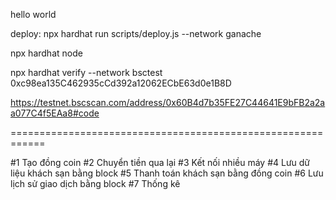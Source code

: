 hello world

deploy:
npx hardhat run scripts/deploy.js --network ganache


npx hardhat node

npx hardhat verify --network bsctest 0xc98ea135C462935cCd392a12062ECbE63d0e1B8D

https://testnet.bscscan.com/address/0x60B4d7b35FE27C44641E9bFB2a2aa077C4f5EAa8#code



============================================================

#1 Tạo đồng coin
#2 Chuyển tiền qua lại
#3 Kết nối nhiều máy
#4 Lưu dữ liệu khách sạn bằng block
#5 Thanh toán khách sạn bằng đồng coin
#6 Lưu lịch sử giao dịch bằng block
#7 Thống kê